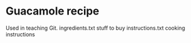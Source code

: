 # Guacamole recipe

Used in teaching Git.
ingredients.txt		stuff to buy
instructions.txt	cooking instructions
